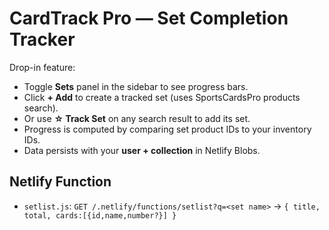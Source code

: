 # CardTrack Pro — Set Completion Tracker

Drop-in feature:
- Toggle **Sets** panel in the sidebar to see progress bars.
- Click **+ Add** to create a tracked set (uses SportsCardsPro products search).
- Or use **☆ Track Set** on any search result to add its set.
- Progress is computed by comparing set product IDs to your inventory IDs.
- Data persists with your **user + collection** in Netlify Blobs.

## Netlify Function
- `setlist.js`: `GET /.netlify/functions/setlist?q=<set name>` → `{ title, total, cards:[{id,name,number?}] }`
